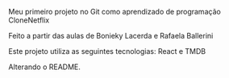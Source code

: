 Meu primeiro projeto no Git como aprendizado de programação
CloneNetflix

Feito a partir das aulas de Bonieky Lacerda e Rafaela Ballerini

Este projeto utiliza as seguintes tecnologias: React e TMDB 

Alterando o README.